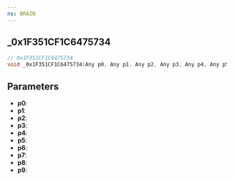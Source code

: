 ```yaml
---
ns: BRAIN
---
```

## _0x1F351CF1C6475734

```c
// 0x1F351CF1C6475734
void _0x1F351CF1C6475734(Any p0, Any p1, Any p2, Any p3, Any p4, Any p5, Any p6, Any p7, Any p8, Any p9);
```


## Parameters
* **p0**: 
* **p1**: 
* **p2**: 
* **p3**: 
* **p4**: 
* **p5**: 
* **p6**: 
* **p7**: 
* **p8**: 
* **p9**: 

